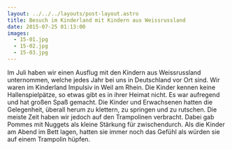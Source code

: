 ```yaml
---
layout: ../../../layouts/post-layout.astro
title: Besuch im Kinderland mit Kindern aus Weissrussland
date: 2015-07-25 01:13:00
images:
  - 15-01.jpg
  - 15-02.jpg
  - 15-03.jpg
---
```


Im Juli haben wir einen Ausflug mit den Kindern aus Weissrussland unternommen, welche jedes Jahr bei uns in Deutschland vor Ort sind. Wir waren im Kinderland Impulsiv in Weil am Rhein. Die Kinder kennen keine Hallenspielpätze, so etwas gibt es in ihrer Heimat nicht. Es war aufregend und hat großen Spaß gemacht. Die Kinder und Erwachsenen hatten die Gelegenheit, überall herum zu klettern, zu springen und zu rutschen. Die meiste Zeit haben wir jedoch auf den Trampolinen verbracht. Dabei gab Pommes mit Nuggets als kleine Stärkung für zwischendurch. Als die Kinder am Abend im Bett lagen, hatten sie immer noch das Gefühl als würden sie auf einem Trampolin hüpfen.
